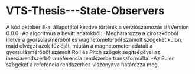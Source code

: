 # VTS-Thesis---State-Observers
A kód október 8-ai állapotától kezdve történik a verziószámozás
##Version 0.0.0
  -Az algoritmus a bevitt adatokból:
    -Meghatározza a giroszkópból illetve a gyorsulásmérőből és magnetometerből számolt szögeket külön,
     majd elvégzi azok fúzióját, miután a magnetometer adatait a gyorsulásmérőből számolt Roll és Pitch
     szögek segítségével az inerciarendszerből a referencia rendszerbe transzformálta.
    -Az Euler szögeket a referencia rendszerhez viszonyítva határozza meg.
  
